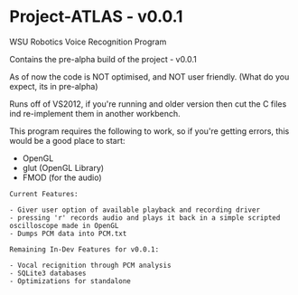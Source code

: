 Project-ATLAS - v0.0.1
======================

WSU Robotics Voice Recognition Program

Contains the pre-alpha build of the project - v0.0.1

As of now the code is NOT optimised, and NOT user friendly. (What do you expect, its in pre-alpha)

Runs off of VS2012, if you're running and older version then cut the C files ind re-implement them in another workbench.

This program requires the following to work, so if you're getting errors, this would be a good place to start:

- OpenGL
- glut (OpenGL Library)
- FMOD (for the audio)

~~~~~~~~~~~~~~~~~~~~~~~~~~~~~~~~~~~~~~~~~~~~~~~~~~~~~~~~~~~~~~~~~~~~~~~~~~~~~~~~~~~~~~~~~~~~~~~~~~~~~~~~~~~~~~~~~~~~~~~~~~
Current Features:

- Giver user option of available playback and recording driver
- pressing 'r' records audio and plays it back in a simple scripted oscilloscope made in OpenGL
- Dumps PCM data into PCM.txt

~~~~~~~~~~~~~~~~~~~~~~~~~~~~~~~~~~~~~~~~~~~~~~~~~~~~~~~~~~~~~~~~~~~~~~~~~~~~~~~~~~~~~~~~~~~~~~~~~~~~~~~~~~~~~~~~~~~~~~~~~~
~~~~~~~~~~~~~~~~~~~~~~~~~~~~~~~~~~~~~~~~~~~~~~~~~~~~~~~~~~~~~~~~~~~~~~~~~~~~~~~~~~~~~~~~~~~~~~~~~~~~~~~~~~~~~~~~~~~~~~~~~~
Remaining In-Dev Features for v0.0.1:

- Vocal recignition through PCM analysis
- SQLite3 databases
- Optimizations for standalone

~~~~~~~~~~~~~~~~~~~~~~~~~~~~~~~~~~~~~~~~~~~~~~~~~~~~~~~~~~~~~~~~~~~~~~~~~~~~~~~~~~~~~~~~~~~~~~~~~~~~~~~~~~~~~~~~~~~~~~~~~~
